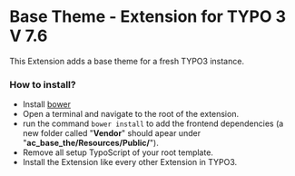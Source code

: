 # Base Theme - Extension for TYPO 3 V 7.6 #

This Extension adds a base theme for a fresh TYPO3 instance.

### How to install? ###
* Install [bower](https://bower.io)
* Open a terminal and navigate to the root of the extension.
* run the command `bower install` to add the frontend dependencies (a new folder called "**Vendor**" should apear under "**ac_base_the/Resources/Public/**").
* Remove all setup TypoScript of your root template.
* Install the Extension like every other Extension in TYPO3.